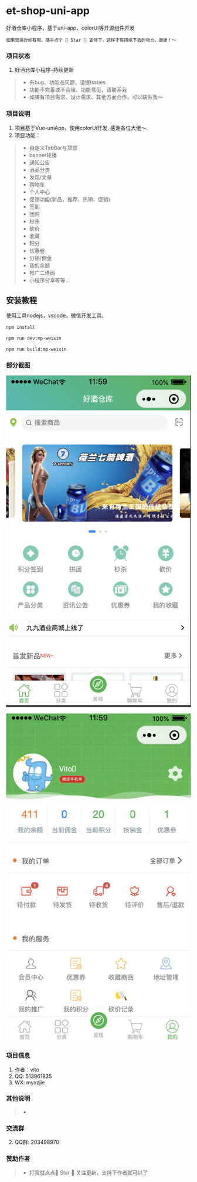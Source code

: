 # et-shop-uni-app


好酒仓库小程序，基于uni-app、colorUi等开源组件开发

```
如果觉得对你有用，随手点个 🌟 Star 🌟 支持下，这样才有持续下去的动力，谢谢！～
```

### 项目状态
1. 好酒仓库小程序-持续更新
> * 有bug、功能点问题，请提issues
> * 功能不完善或不合理、功能意见，请联系我
> * 如果有项目需求、设计需求、其他方面合作，可以联系我～

### 项目说明

1.  项目基于Vue-uniApp，使用colorUi开发. 感谢各位大佬～. 
2.  项目功能：
> * 自定义TabBar与顶部
> * banner轮播
> * 通知公告
> * 酒品分类
> * 发现/文章
> * 购物车
> * 个人中心
> * 促销功能(新品，推荐，热销、促销)
> * 签到
> * 团购
> * 秒杀
> * 砍价
> * 收藏
> * 积分
> * 优惠卷
> * 分销/佣金
> * 我的余额
> * 推广二维码
> * 小程序分享等等...
> 


## 安装教程
使用工具nodejs，vscode，微信开发工具。
```
npm install
```

```
npm run dev:mp-weixin
```

```
npm run build:mp-weixin
```


### 部分截图

![首页](./docs/images/a6l-home.png '首页')

![个人中心](./docs/images/a6l-me.png '个人中心')


### 项目信息

1.  作者：vito
2.  QQ: 513961835
3.  WX: myxzjie



### 其他说明
> *  


### 交流群
2.  QQ群: 203498970


### 赞助作者
> *  打赏就点点🌟 Star 🌟 关注更新，支持下作者就可以了

